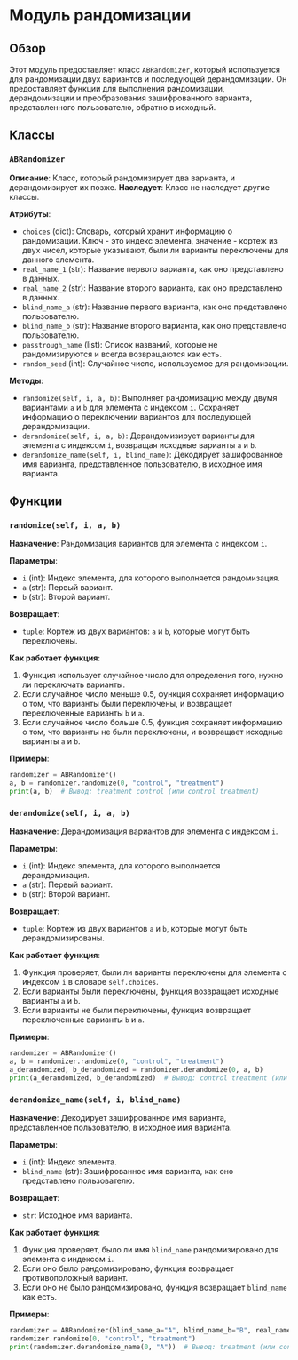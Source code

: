 # Модуль рандомизации

## Обзор

Этот модуль предоставляет класс `ABRandomizer`, который используется для рандомизации двух вариантов и последующей дерандомизации.  Он предоставляет функции для выполнения рандомизации, дерандомизации и преобразования зашифрованного варианта, представленного пользователю, обратно в исходный.

## Классы

### `ABRandomizer`

**Описание**: Класс, который рандомизирует два варианта, и дерандомизирует их позже.
**Наследует**: Класс не наследует другие классы.

**Атрибуты**:
- `choices` (dict): Словарь, который хранит информацию о рандомизации. Ключ - это индекс элемента, значение - кортеж из двух чисел, которые указывают, были ли варианты переключены для данного элемента.
- `real_name_1` (str): Название первого варианта, как оно представлено в данных.
- `real_name_2` (str): Название второго варианта, как оно представлено в данных.
- `blind_name_a` (str): Название первого варианта, как оно представлено пользователю.
- `blind_name_b` (str): Название второго варианта, как оно представлено пользователю.
- `passtrough_name` (list): Список названий, которые не рандомизируются и всегда возвращаются как есть.
- `random_seed` (int): Случайное число, используемое для рандомизации.

**Методы**:
- `randomize(self, i, a, b)`: Выполняет рандомизацию между двумя вариантами `a` и `b` для элемента с индексом `i`. Сохраняет информацию о переключении вариантов для последующей дерандомизации.
- `derandomize(self, i, a, b)`: Дерандомизирует варианты для элемента с индексом `i`, возвращая исходные варианты `a` и `b`.
- `derandomize_name(self, i, blind_name)`: Декодирует зашифрованное имя варианта, представленное пользователю, в исходное имя варианта.

## Функции

### `randomize(self, i, a, b)`

**Назначение**: Рандомизация вариантов для элемента с индексом `i`.

**Параметры**:
- `i` (int): Индекс элемента, для которого выполняется рандомизация.
- `a` (str): Первый вариант.
- `b` (str): Второй вариант.

**Возвращает**:
- `tuple`: Кортеж из двух вариантов: `a` и `b`, которые могут быть переключены.

**Как работает функция**:

1.  Функция использует случайное число для определения того, нужно ли переключать варианты. 
2.  Если случайное число меньше 0.5, функция сохраняет информацию о том, что варианты были переключены, и возвращает переключенные варианты `b` и `a`.
3.  Если случайное число больше 0.5, функция сохраняет информацию о том, что варианты не были переключены, и возвращает исходные варианты `a` и `b`.

**Примеры**:

```python
randomizer = ABRandomizer()
a, b = randomizer.randomize(0, "control", "treatment")
print(a, b)  # Вывод: treatment control (или control treatment)
```

### `derandomize(self, i, a, b)`

**Назначение**: Дерандомизация вариантов для элемента с индексом `i`.

**Параметры**:
- `i` (int): Индекс элемента, для которого выполняется дерандомизация.
- `a` (str): Первый вариант.
- `b` (str): Второй вариант.

**Возвращает**:
- `tuple`: Кортеж из двух вариантов `a` и `b`, которые могут быть дерандомизированы.

**Как работает функция**:

1.  Функция проверяет, были ли варианты переключены для элемента с индексом `i` в словаре `self.choices`.
2.  Если варианты были переключены, функция возвращает исходные варианты `a` и `b`.
3.  Если варианты не были переключены, функция возвращает переключенные варианты `b` и `a`.

**Примеры**:

```python
randomizer = ABRandomizer()
a, b = randomizer.randomize(0, "control", "treatment")
a_derandomized, b_derandomized = randomizer.derandomize(0, a, b)
print(a_derandomized, b_derandomized)  # Вывод: control treatment (или treatment control)
```

### `derandomize_name(self, i, blind_name)`

**Назначение**: Декодирует зашифрованное имя варианта, представленное пользователю, в исходное имя варианта.

**Параметры**:
- `i` (int): Индекс элемента.
- `blind_name` (str): Зашифрованное имя варианта, как оно представлено пользователю.

**Возвращает**:
- `str`: Исходное имя варианта.

**Как работает функция**:

1.  Функция проверяет, было ли имя `blind_name` рандомизировано для элемента с индексом `i`.
2.  Если оно было рандомизировано, функция возвращает противоположный вариант.
3.  Если оно не было рандомизировано, функция возвращает `blind_name` как есть.

**Примеры**:

```python
randomizer = ABRandomizer(blind_name_a="A", blind_name_b="B", real_name_1="control", real_name_2="treatment")
randomizer.randomize(0, "control", "treatment")
print(randomizer.derandomize_name(0, "A"))  # Вывод: treatment (или control)
```